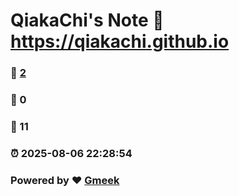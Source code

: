# QiakaChi's Note :link: https://qiakachi.github.io 
### :page_facing_up: [2](https://qiakachi.github.io/tag.html) 
### :speech_balloon: 0 
### :hibiscus: 11 
### :alarm_clock: 2025-08-06 22:28:54 
### Powered by :heart: [Gmeek](https://github.com/Meekdai/Gmeek)
